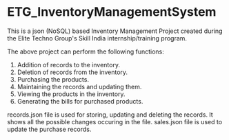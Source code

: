 # ETG_InventoryManagementSystem
This is a json (NoSQL) based Inventory Management Project created during the Elite Techno Group's Skill India internship/training program.

The above project can perform the following functions:
1. Addition of records to the inventory.
2. Deletion of records from the inventory.
3. Purchasing the products.
4. Maintaining the records and updating them.
5. Viewing the products in the inventory.
6. Generating the bills for purchased products.

records.json file is used for storing, updating and deleting the records. It shows all the possible changes occuring in the file.
sales.json file is used to update the purchase records.

